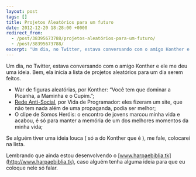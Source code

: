 ```yaml
---
layout: post
tags: []
title: Projetos Aleatórios para um futuro
date: 2012-12-20 18:28:00 +0000
redirect_from:
  - /post/38395673788/projetos-aleatórios-para-um-futuro/
  - /post/38395673788/
excerpt: "Um dia, no Twitter, estava conversando com o amigo Konther e ele me deu uma ideia. Bem, ela inicia a lista de projetos aleatórios para um dia serem feitos."
---
```


Um dia, no Twitter, estava conversando com o amigo Konther e ele me deu
uma ideia. Bem, ela inicia a lista de projetos aleatórios para um dia
serem feitos.

-   War de figuras aleatórias, por Konther: “Você tem que dominar a
    Picanha, a Maminha e o Cupim.”;
-   [Rede
    Anti-Social](http://www.theantisocialnetwork.tk "A rede antissocial"),
    por Vida de Programador: eles fizeram um site, que não tem nada além
    de uma propaganda, podia ser melhor;
-   O clipe de Somos Heróis: o encontro de jovens marcou minha vida e
    acabou, é só para manter a memória de um dos melhores momentos da
    minha vida;

Se alguém tiver uma ideia louca ( só a do Konther que é ), me fale,
colocarei na lista.

Lembrando que ainda estou desenvolvendo o
[www.harpaebiblia.tk](http://www.harpaebiblia.tk), caso alguém tenha
alguma ideia para que eu coloque nele só falar.

